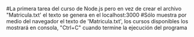 #La primera tarea del curso de Node.js pero en vez de crear el archivo "Matricula.txt' el texto se genera en el localhost:3000
#Sólo muestra por medio del navegador el texto de 'Matricula.txt', los cursos disponibles los mostrará en consola, "Ctrl+C" cuando termine la ejecución del programa
